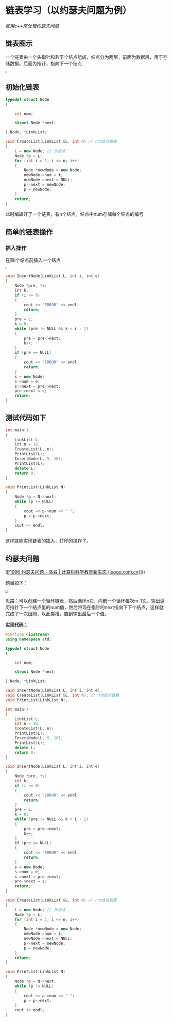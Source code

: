 # 链表学习（以约瑟夫问题为例）

*使用c++来处理约瑟夫问题*

## 链表图示

一个链表由一个头指针和若干个结点组成，结点分为两层，前面为数据层，用于存储数据，后面为指针，指向下一个结点

<img src="无标题.png" style="zoom:33%;" />

## 初始化链表

```c++
typedef struct Node
{

    int num;

    struct Node *next;

} Node, *LinkList;
```


```c++
void CreateList(LinkList &L, int n) // n为结点数量
{
    L = new Node; // 头结点
    Node *p = L;
    for (int i = 1; i <= n; i++)
    {
        Node *newNode = new Node;
        newNode->num = i;
        newNode->next = NULL;
        p->next = newNode;
        p = newNode;
    }
    return;
}
```

此时编辑好了一个链表，有n个结点，结点中num存储每个结点的编号



## 简单的链表操作

### 插入操作

在第i个结点前插入一个结点

<img src="无标题1.png" style="zoom:33%;" />

```c++
void InsertNode(LinkList L, int i, int e)
{
    Node *pre, *s;
    int k;
    if (i <= 0)
    {
        cout << "ERROR" << endl;
        return;
    }
    pre = L;
    k = 0;
    while (pre != NULL && k < i - 1)
    {
        pre = pre->next;
        k++;
    }
    if (pre == NULL)
    {
        cout << "ERROR" << endl;
        return;
    }
    s = new Node;
    s->num = e;
    s->next = pre->next;
    pre->next = s;
    return;
}
```

## 测试代码如下

```c++
int main()
{
    LinkList L;
    int n = 10;
    CreateList(L, n);
    PrintList(L);
    InsertNode(L, 5, 10);
    PrintList(L);
    delete L;
    return 0;
}

void PrintList(LinkList N)
{
    Node *p = N->next;
    while (p != NULL)
    {
        cout << p->num << " ";
        p = p->next;
    }
    cout << endl;
}
```

这样就能实现链表的插入，打印的操作了。



## 约瑟夫问题

[[P1996 约瑟夫问题 - 洛谷 | 计算机科学教育新生态 (luogu.com.cn)](https://www.luogu.com.cn/problem/P1996)]()

题目如下：

<img src="Snipaste_2024-03-05_18-58-49.jpg" style="zoom:50%;" />

思路：可以创建一个循环链表，然后循环n次，内嵌一个循环每次m-1次，输出遍历指针下一个结点里的num值，然后将现在指针的next指向下下个结点，这样就完成了一次出圈，以此类推，直到输出最后一个值。

<u>**实现代码：**</u>

```c++
#include <iostream>
using namespace std;

typedef struct Node
{

    int num;

    struct Node *next;

} Node, *LinkList;

void InsertNode(LinkList L, int i, int e);
void CreateList(LinkList &L, int n); // n为结点数量
void PrintList(LinkList N);

int main()
{
    LinkList L;
    int n = 10;
    CreateList(L, n);
    PrintList(L);
    InsertNode(L, 5, 10);
    PrintList(L);
    delete L;
    return 0;
}

void InsertNode(LinkList L, int i, int e)
{
    Node *pre, *s;
    int k;
    if (i <= 0)
    {
        cout << "ERROR" << endl;
        return;
    }
    pre = L;
    k = 0;
    while (pre != NULL && k < i - 1)
    {
        pre = pre->next;
        k++;
    }
    if (pre == NULL)
    {
        cout << "ERROR" << endl;
        return;
    }
    s = new Node;
    s->num = e;
    s->next = pre->next;
    pre->next = s;
    return;
}

void CreateList(LinkList &L, int n) // n为结点数量
{
    L = new Node; // 头结点
    Node *p = L;
    for (int i = 1; i <= n; i++)
    {
        Node *newNode = new Node;
        newNode->num = i;
        newNode->next = NULL;
        p->next = newNode;
        p = newNode;
    }
    return;
}

void PrintList(LinkList N)
{
    Node *p = N->next;
    while (p != NULL)
    {
        cout << p->num << " ";
        p = p->next;
    }
    cout << endl;
}
```

